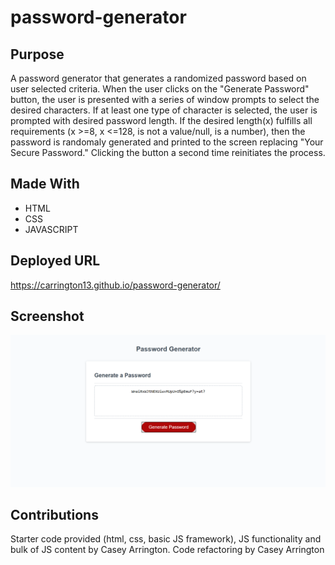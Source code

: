 # password-generator

## Purpose
A password generator that generates a randomized password based on user selected criteria. When the user clicks on the "Generate Password" button, the user is presented with a series of window prompts
to select the desired characters. If at least one type of character is selected, the user is prompted with desired password length. If the desired length(x) fulfills all requirements (x >=8, x <=128, is not a value/null, is a number), then the password is randomaly generated and printed to the screen replacing "Your Secure Password." Clicking the button a second time reinitiates the process.     

## Made With
* HTML
* CSS
* JAVASCRIPT

## Deployed URL
https://carrington13.github.io/password-generator/

## Screenshot
![screenshot](assets/images/page-screenshot.png)

## Contributions
Starter code provided (html, css, basic JS framework), JS functionality and bulk of JS content by Casey Arrington.
Code refactoring by Casey Arrington
